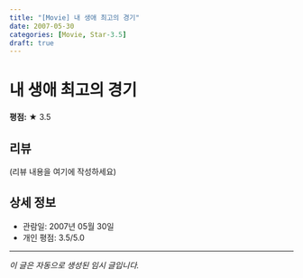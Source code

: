 ```yaml
---
title: "[Movie] 내 생애 최고의 경기"
date: 2007-05-30
categories: [Movie, Star-3.5]
draft: true
---
```


# 내 생애 최고의 경기

**평점:** ★ 3.5

## 리뷰

(리뷰 내용을 여기에 작성하세요)

## 상세 정보

- 관람일: 2007년 05월 30일
- 개인 평점: 3.5/5.0

---

*이 글은 자동으로 생성된 임시 글입니다.*
